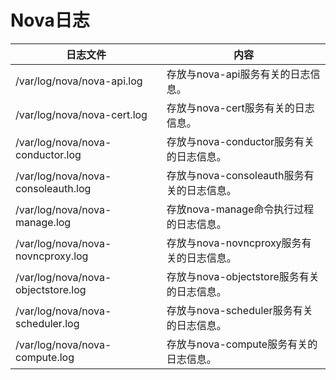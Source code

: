 # Nova日志

|日志文件|内容|
|----|--------|
|/var/log/nova/nova-api.log|存放与nova-api服务有关的日志信息。|
|/var/log/nova/nova-cert.log|存放与nova-cert服务有关的日志信息。|
|/var/log/nova/nova-conductor.log|存放与nova-conductor服务有关的日志信息。|
|/var/log/nova/nova-consoleauth.log|存放与nova-consoleauth服务有关的日志信息。|
|/var/log/nova/nova-manage.log|存放nova-manage命令执行过程的日志信息。|
|/var/log/nova/nova-novncproxy.log|存放与nova-novncproxy服务有关的日志信息。|
|/var/log/nova/nova-objectstore.log|存放与nova-objectstore服务有关的日志信息。|
|/var/log/nova/nova-scheduler.log|存放与nova-scheduler服务有关的日志信息。|
|/var/log/nova/nova-compute.log|存放与nova-compute服务有关的日志信息。|

